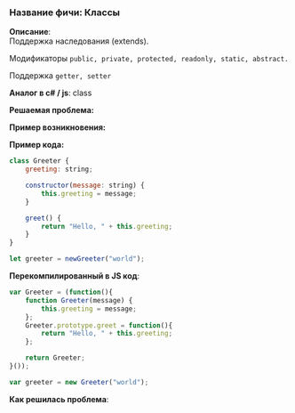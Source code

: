 ### Название фичи: Классы

**Описание**:  
Поддержка наследования \(extends\).

Модификаторы `public, private, protected, readonly, static, abstract.`

Поддержка `getter, setter`

**Аналог в c\# / js**: class

**Решаемая проблема:**

**Пример возникновения:**

**Пример кода:**

```js
class Greeter {
    greeting: string;

    constructor(message: string) {
        this.greeting = message;
    }

    greet() {
        return "Hello, " + this.greeting;
    }
}

let greeter = newGreeter("world");
```

**Перекомпилированный в JS код**:

```js
var Greeter = (function(){
    function Greeter(message) {
        this.greeting = message;
    };
    Greeter.prototype.greet = function(){
        return "Hello, " + this.greeting;
    };

    return Greeter;
}());

var greeter = new Greeter("world");
```

**Как решилась проблема**:

